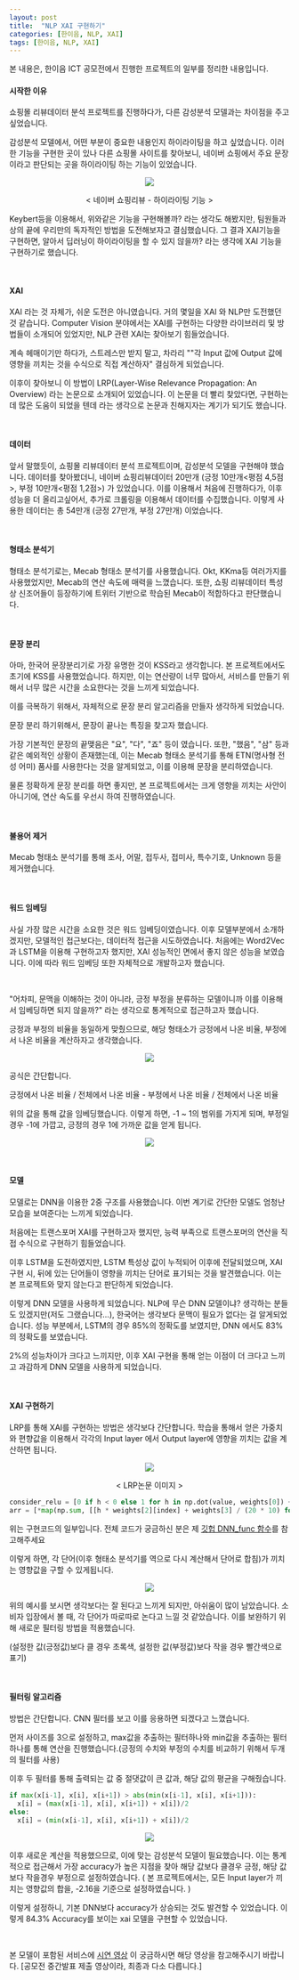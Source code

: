 ```yaml
---
layout: post
title:  "NLP XAI 구현하기"
categories: [한이음, NLP, XAI]
tags: [한이음, NLP, XAI]
---
```


본 내용은, 한이음 ICT 공모전에서 진행한 프로젝트의 일부를 정리한 내용입니다.

#### 시작한 이유

쇼핑몰 리뷰데이터 분석 프로젝트를 진행하다가, 다른 감성분석 모델과는 차이점을 주고 싶었습니다.

감성분석 모델에서, 어떤 부분이 중요한 내용인지 하이라이팅을 하고 싶었습니다. 이러한 기능을 구현한 곳이 있나 다른 쇼핑몰 사이트를 찾아보니, 네이버 쇼핑에서 주요 문장이라고 판단되는 곳을 하이라이팅 하는 기능이 있었습니다.



<p align="center"><img src="/assets/img/post_img/네이버쇼핑리뷰.png"></p>

<p align="center">< 네이버 쇼핑리뷰 - 하이라이팅 기능 ></p>

Keybert등을 이용해서, 위와같은 기능을 구현해볼까? 라는 생각도 해봤지만, 팀원들과 상의 끝에 우리만의 독자적인 방법을 도전해보자고 결심했습니다. 그 결과 XAI기능을 구현하면, 알아서 딥러닝이 하이라이팅을 할 수 있지 않을까? 라는 생각에 XAI 기능을 구현하기로 했습니다.


<br>

#### XAI

XAI 라는 것 자체가, 쉬운 도전은 아니였습니다. 거의 몇일을 XAI 와 NLP만 도전했던 것 같습니다. Computer Vision 분야에서는 XAI를 구현하는 다양한 라이브러리 및 방법들이 소개되어 있었지만, NLP 관련 XAI는 찾아보기 힘들었습니다.

계속 헤매이기만 하다가, 스트레스만 받지 말고, 차라리 ""각 Input 값에 Output 값에 영향을 끼치는 것을 수식으로 직접 계산하자" 결심하게 되었습니다.

이후이 찾아보니 이 방법이 LRP(Layer-Wise Relevance Propagation: An Overview) 라는 논문으로 소개되어 있었습니다. 이 논문을 더 빨리 찾았다면, 구현하는데 많은 도움이 되었을 텐데 라는 생각으로 논문과 친해지자는 계기가 되기도 했습니다.



<br>



#### 데이터

앞서 말했듯이, 쇼핑몰 리뷰데이터 분석 프로젝트이며, 감성분석 모델을 구현해야 했습니다. 데이터를 찾아봤더니, 네이버 쇼핑리뷰데이터 20만개 (긍정 10만개<평점 4,5점>, 부정 10만개<평점 1,2점>) 가 있었습니다. 이를 이용해서 처음에 진행하다가, 이후 성능을 더 올리고싶어서, 추가로 크롤링을 이용해서 데이터를 수집했습니다. 이렇게 사용한 데이터는 총 54만개 (긍정 27만개, 부정 27만개) 이었습니다.



<br>



#### 형태소 분석기

형태소 분석기로는, Mecab 형태소 분석기를 사용했습니다. Okt, KKma등 여러가지를 사용했었지만, Mecab의 연산 속도에 매력을 느꼈습니다. 또한, 쇼핑 리뷰데이터 특성상 신조어들이 등장하기에 트위터 기반으로 학습된 Mecab이 적합하다고 판단했습니다.



<br>



#### 문장 분리

아마, 한국어 문장분리기로 가장 유명한 것이 KSS라고 생각합니다. 본 프로젝트에서도 초기에 KSS를 사용했었습니다. 하지만, 이는 연산량이 너무 많아서, 서비스를 만들기 위해서 너무 많은 시간을 소요한다는 것을 느끼게 되었습니다.

이를 극복하기 위해서, 자체적으로 문장 분리 알고리즘을 만들자 생각하게 되었습니다.

문장 분리 하기위해서, 문장이 끝나는 특징을 찾고자 했습니다.

가장 기본적인 문장의 끝맺음은 "요", "다", "죠" 등이 였습니다. 또한, "했음", "삼" 등과 같은 예외적인 상황이 존재했는데, 이는 Mecab 형태소 분석기를 통해 ETN(명사형 전성 어미) 품사를 사용한다는 것을 알게되었고, 이를 이용해 문장을 분리하였습니다.

물론 정확하게 문장 분리를 하면 좋지만, 본 프로젝트에서는 크게 영향을 끼치는 사안이 아니기에, 연산 속도를 우선시 하여 진행하였습니다.



<br>



#### 불용어 제거

Mecab 형태소 분석기를 통해 조사, 어말, 접두사, 접미사, 특수기호, Unknown 등을 제거했습니다.



<br>



#### 워드 임베딩

사실 가장 많은 시간을 소요한 것은 워드 임베딩이였습니다. 이후 모델부분에서 소개하겠지만, 모델적인 접근보다는, 데이터적 접근을 시도하였습니다. 처음에는 Word2Vec과 LSTM을 이용해 구현하고자 했지만, XAI 성능적인 면에서 좋지 않은 성능을 보였습니다. 이에 따라 워드 임베딩 또한 자체적으로 개발하고자 했습니다.



<br>



"어차피, 문맥을 이해하는 것이 아니라, 긍정 부정을 분류하는 모델이니까 이를 이용해서 임베딩하면 되지 않을까?" 라는 생각으로 통계적으로 접근하고자 했습니다.

긍정과 부정의 비율을 동일하게 맞췄으므로, 해당 형태소가 긍정에서 나온 비율, 부정에서 나온 비율을 계산하자고 생각했습니다.

<p align="center"><img src="/assets/img/post_img/임베딩공식.png"></p>

공식은 간단합니다.

긍정에서 나온 비율 / 전체에서 나온 비율 - 부정에서 나온 비율 / 전체에서 나온 비율

위의 값을 통해 값을 임베딩했습니다. 이렇게 하면, -1 ~ 1의 범위를 가지게 되며, 부정일경우 -1에 가깝고, 긍정의 경우 1에 가까운 값을 얻게 됩니다.

<p align="center"><img src="/assets/img/post_img/임베딩예시.png"></p>



<br>



#### 모델

모델로는 DNN을 이용한 2중 구조를 사용했습니다. 이번 계기로 간단한 모델도 엄청난 모습을 보여준다는 느끼게 되었습니다.

처음에는 트랜스포머 XAI를 구현하고자 했지만, 능력 부족으로 트랜스포머의 연산을 직접 수식으로 구현하기 힘들었습니다.

이후 LSTM을 도전하였지만, LSTM 특성상 값이 누적되어 이후에 전달되었으며, XAI 구현 시, 뒤에 있는 단어들이 영향을 끼치는 단어로 표기되는 것을 발견했습니다. 이는 본 프로젝트와 맞지 않는다고 판단하게 되었습니다.

이렇게 DNN 모델을 사용하게 되었습니다. NLP에 무슨 DNN 모델이냐? 생각하는 분들도 있겠지만(저도 그랬습니다...), 한국어는 생각보다 문맥이 필요가 없다는 걸 알게되었습니다. 성능 부분에서, LSTM의 경우 85%의 정확도를 보였지만, DNN 에서도 83%의 정확도를 보였습니다.

2%의 성능차이가 크다고 느끼지만, 이후 XAI 구현을 통해 얻는 이점이 더 크다고 느끼고 과감하게 DNN 모델을 사용하게 되었습니다.



<br>



#### XAI 구현하기

LRP를 통해 XAI를 구현하는 방법은 생각보다 간단합니다. 학습을 통해서 얻은 가중치와 편향값을 이용해서 각각의 Input layer 에서 Output layer에 영향을 끼치는 값을 계산하면 됩니다.

<p align="center"><img src="/assets/img/post_img/LRP.png"></p>

<p align="center">< LRP논문 이미지 ></p>

```python
consider_relu = [0 if h < 0 else 1 for h in np.dot(value, weights[0]) + weights[1]]
arr = [*map(np.sum, [[h * weights[2][index] + weights[3] / (20 * 10) for index, h in enumerate([0 if consider_relu[index] == 0 else value[i] * weights[0][i][index] + weights[1][index] / 20 for index in range(10)])] for i in range(20)])]
```

위는 구현코드의 일부입니다. 전체 코드가 궁금하신 분은 제 [깃헙 DNN_func 함수](https://github.com/Sejong-Talk-With/ReviewForYou/blob/main/functions.py)를 참고해주세요



이렇게 하면, 각 단어(이후 형태소 분석기를 역으로 다시 계산해서 단어로 합침)가 끼치는 영향값을 구할 수 있게됩니다.

<p align="center"><img src="/assets/img/post_img/xai.png"></p>

위의 예시를 보시면 생각보다는 잘 된다고 느끼게 되지만, 아쉬움이 많이 남았습니다. 소비자 입장에서 볼 때, 각 단어가 따로따로 논다고 느낄 것 같았습니다. 이를 보완하기 위해 새로운 필터링 방법을 적용했습니다.

(설정한 값(긍정값)보다 클 경우 초록색, 설정한 값(부정값)보다 작을 경우 빨간색으로 표기)



<br>



#### 필터링 알고리즘

방법은 간단합니다. CNN 필터를 보고 이를 응용하면 되겠다고 느꼈습니다.

먼저 사이즈를 3으로 설정하고, max값을 추출하는 필터하나와 min값을 추출하는 필터하나를 통해 연산을 진행했습니다.(긍정의 수치와 부정의 수치를 비교하기 위해서 두개의 필터를 사용)

이후 두 필터를 통해 출력되는 값 중 절댓값이 큰 값과, 해당 값의 평균을 구해줬습니다.

```python
if max(x[i-1], x[i], x[i+1]) > abs(min(x[i-1], x[i], x[i+1])):
  x[i] = (max(x[i-1], x[i], x[i+1]) + x[i])/2
else:
  x[i] = (min(x[i-1], x[i], x[i+1]) + x[i])/2
```

<p align="center"><img src="/assets/img/post_img/xai2.png"></p>



이후 새로운 계산을 적용했으므로, 이에 맞는 감성분석 모델이 필요했습니다. 이는 통계적으로 접근해서 가장 accuracy가 높은 지점을 찾아 해당 값보다 클경우 긍정, 해당 값보다 작을경우 부정으로 설정하였습니다. ( 본 프로젝트에서는, 모든 Input layer가 끼치는 영향값의 합을, -2.16을 기준으로 설정하였습니다. )

이렇게 설정하니, 기본 DNN보다 accuracy가 상승되는 것도 발견할 수 있었습니다. 이렇게 84.3% Accuracy를 보이는 xai 모델을 구현할 수 있었습니다.



<br>



본 모델이 포함된 서비스에 [시연 영상](https://www.youtube.com/watch?v=BmTeiVTbjN4&ab_channel=%EB%B0%95%EC%A0%95%EB%B9%88) 이 궁금하시면 해당 영상을 참고해주시기 바랍니다. [공모전 중간발표 제출 영상이라, 최종과 다소 다릅니다.]
<br>

